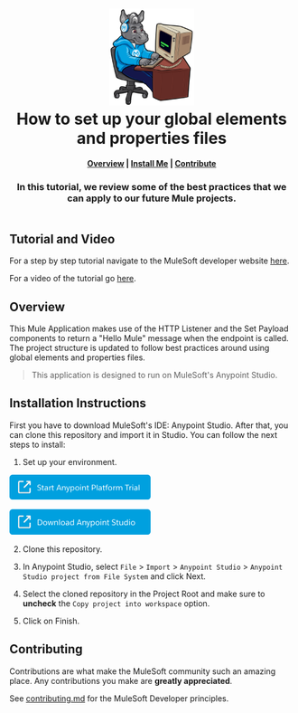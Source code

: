 <h1 align="center">
	<img
	width="150"
	src="/images/max-terminal.gif"></br>
	How to set up your global elements and properties files<br>     
</h1>

<h4 align="center">
	<a href="#overview">Overview</a> |
	<a href="#installation-instructions">Install Me</a> |
	<a href="#contributing">Contribute</a>
</h4>
	
<h3 align="center">
In this tutorial, we review some of the best practices that we can apply to our future Mule projects.<br><br>
</h3>

## Tutorial and Video

For a step by step tutorial navigate to the MuleSoft developer website [here](https://developer.mulesoft.com/tutorials-and-howtos/getting-started/global-elements-properties-files/).

For a video of the tutorial go [here](https://youtu.be/HWIhk0gY9gU).

## Overview

This Mule Application makes use of the HTTP Listener and the Set Payload components to return a "Hello Mule" message when the endpoint is called. The project structure is updated to follow best practices around using global elements and properties files.

> This application is designed to run on MuleSoft's Anypoint Studio.

## Installation Instructions

First you have to download MuleSoft's IDE: Anypoint Studio. After that, you can clone this repository and import it in Studio. You can follow the next steps to install:

1. Set up your environment.

<a href="https://anypoint.mulesoft.com/login/signup" ><img width="250" src="/images/start-platform.png"><a>
	
<a href="https://www.mulesoft.com/lp/dl/studio" ><img width="250" src="/images/download-studio.png"><a>

2. Clone this repository.

3. In Anypoint Studio, select `File` > `Import` > `Anypoint Studio` > `Anypoint Studio project from File System` and click Next.

4. Select the cloned repository in the Project Root and make sure to **uncheck** the `Copy project into workspace` option.

5. Click on Finish.

## Contributing

Contributions are what make the MuleSoft community such an amazing place. Any contributions you make are **greatly appreciated**.
	
See [contributing.md](/contributing.md) for the MuleSoft Developer principles.

